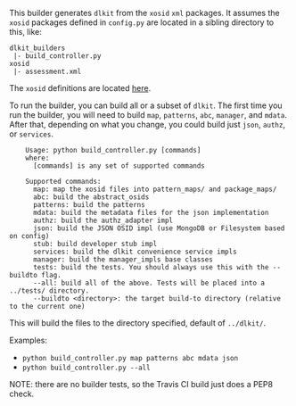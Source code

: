 This builder generates `dlkit` from the `xosid` `xml` packages. It assumes
the `xosid` packages defined in `config.py` are located in a sibling
directory to this, like:

```
dlkit_builders
 |- build_controller.py
xosid
 |- assessment.xml
```

The `xosid` definitions are located [here](https://app.assembla.com/spaces/osid/git/source/master/definitions/xosid).

To run the builder, you can build all or a subset of `dlkit`. The first time
you run the builder, you will need to build `map`, `patterns`, `abc`, `manager`,
and `mdata`. After that, depending on what you change, you could build just
`json`, `authz`, or `services`. 

```
    Usage: python build_controller.py [commands]
    where:
      [commands] is any set of supported commands
    
    Supported commands:
      map: map the xosid files into pattern_maps/ and package_maps/
      abc: build the abstract_osids
      patterns: build the patterns
      mdata: build the metadata files for the json implementation
      authz: build the authz_adapter impl
      json: build the JSON OSID impl (use MongoDB or Filesystem based on config)
      stub: build developer stub impl
      services: build the dlkit convenience service impls
      manager: build the manager_impls base classes
      tests: build the tests. You should always use this with the --buildto flag.
      --all: build all of the above. Tests will be placed into a ../tests/ directory.
      --buildto <directory>: the target build-to directory (relative to the current one)
```

This will build the files to the directory specified, default of `../dlkit/`.

Examples:
  - `python build_controller.py map patterns abc mdata json`
  - `python build_controller.py --all`

NOTE: there are no builder tests, so the Travis CI build just does a PEP8 check.
